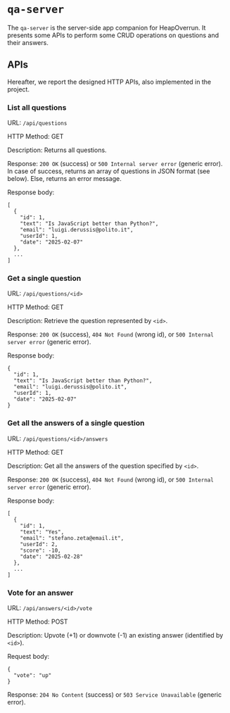 # `qa-server`

The `qa-server` is the server-side app companion for HeapOverrun. It presents some APIs to perform some CRUD operations on questions and their answers.

## APIs
Hereafter, we report the designed HTTP APIs, also implemented in the project.

### __List all questions__

URL: `/api/questions`

HTTP Method: GET

Description: Returns all questions.

Response: `200 OK` (success) or `500 Internal server error` (generic error). In case of success, returns an array of questions in JSON format (see below). Else, returns an error message.

Response body:
```
[
  {
    "id": 1,
    "text": "Is JavaScript better than Python?",
    "email": "luigi.derussis@polito.it",
    "userId": 1,
    "date": "2025-02-07"
  },
  ...
]
```

### __Get a single question__

URL: `/api/questions/<id>`

HTTP Method: GET

Description: Retrieve the question represented by `<id>`.

Response: `200 OK` (success), `404 Not Found` (wrong id), or `500 Internal server error` (generic error).

Response body:
```
{
  "id": 1,
  "text": "Is JavaScript better than Python?",
  "email": "luigi.derussis@polito.it",
  "userId": 1,
  "date": "2025-02-07"
}
```

### __Get all the answers of a single question__

URL: `/api/questions/<id>/answers`

HTTP Method: GET

Description: Get all the answers of the question specified by `<id>`.

Response: `200 OK` (success), `404 Not Found` (wrong id), or `500 Internal server error` (generic error).

Response body:
```
[
  {
    "id": 1,
    "text": "Yes",
    "email": "stefano.zeta@email.it",
    "userId": 2,
    "score": -10,
    "date": "2025-02-28"
  },
  ...
]
```

### __Vote for an answer__

URL: `/api/answers/<id>/vote`

HTTP Method: POST

Description: Upvote (+1) or downvote (-1) an existing answer (identified by `<id>`).

Request body:
```
{
  "vote": "up"
}
```

Response: `204 No Content` (success) or `503 Service Unavailable` (generic error).
